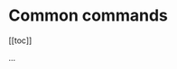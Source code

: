 # Common commands

[[toc]]

...

<EditOnGithub repo_name="ecommerce" edit_url="server/mail-settings.md"/>
